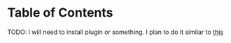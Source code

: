 # Table of Contents

TODO: I will need to install plugin or something. I plan to do it similar to [this](https://rust-lang-nursery.github.io/rust-cookbook/intro.html)